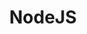 ---
title: "NodeJS"
img: https://raw.githubusercontent.com/devicons/devicon/master/icons/nodejs/nodejs-original.svg
link: 
home: false
---
